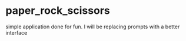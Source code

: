 # paper_rock_scissors
simple application done for fun. I will be replacing prompts with a better interface
